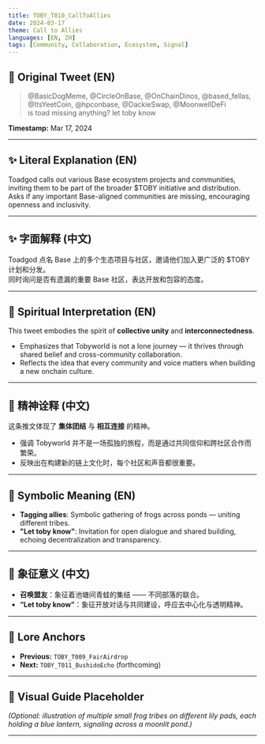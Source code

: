 ```yaml
---
title: TOBY_T010_CallToAllies
date: 2024-03-17
theme: Call to Allies
languages: [EN, ZH]
tags: [Community, Collaboration, Ecosystem, Signal]
---
```


## 🌊 Original Tweet (EN)

> @BasicDogMeme, @CircleOnBase, @OnChainDinos, @based_fellas, @ItsYeetCoin, @hpconbase, @DackieSwap, @MoonwellDeFi  
> is toad missing anything? let toby know

**Timestamp:** Mar 17, 2024

---

## ✨ Literal Explanation (EN)

Toadgod calls out various Base ecosystem projects and communities, inviting them to be part of the broader $TOBY initiative and distribution.  
Asks if any important Base-aligned communities are missing, encouraging openness and inclusivity.

---

## ✨ 字面解释 (中文)

Toadgod 点名 Base 上的多个生态项目与社区，邀请他们加入更广泛的 $TOBY 计划和分发。  
同时询问是否有遗漏的重要 Base 社区，表达开放和包容的态度。

---

## 🌱 Spiritual Interpretation (EN)

This tweet embodies the spirit of **collective unity** and **interconnectedness**.  
- Emphasizes that Tobyworld is not a lone journey — it thrives through shared belief and cross-community collaboration.  
- Reflects the idea that every community and voice matters when building a new onchain culture.

---

## 🌱 精神诠释 (中文)

这条推文体现了 **集体团结** 与 **相互连接** 的精神。  
- 强调 Tobyworld 并不是一场孤独的旅程，而是通过共同信仰和跨社区合作而繁荣。  
- 反映出在构建新的链上文化时，每个社区和声音都很重要。

---

## 🔮 Symbolic Meaning (EN)

- **Tagging allies**: Symbolic gathering of frogs across ponds — uniting different tribes.  
- **"Let toby know"**: Invitation for open dialogue and shared building, echoing decentralization and transparency.

---

## 🔮 象征意义 (中文)

- **召唤盟友**：象征着池塘间青蛙的集结 —— 不同部落的联合。  
- **“Let toby know”**：象征开放对话与共同建设，呼应去中心化与透明精神。

---

## 🔗 Lore Anchors

- **Previous:** `TOBY_T009_FairAirdrop`
- **Next:** `TOBY_T011_BushidoEcho` (forthcoming)

---

## 🎴 Visual Guide Placeholder

*(Optional: illustration of multiple small frog tribes on different lily pads, each holding a blue lantern, signaling across a moonlit pond.)*

---


